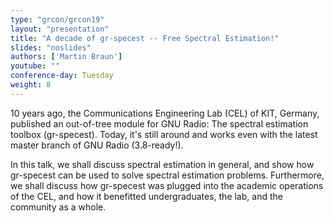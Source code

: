 ```yaml
---
type: "grcon/grcon19"
layout: "presentation"
title: "A decade of gr-specest -- Free Spectral Estimation!"
slides: "noslides"
authors: ['Martin Braun']
youtube: ""
conference-day: Tuesday
weight: 8
---
```

10 years ago, the Communications Engineering Lab (CEL) of KIT, Germany, published an out-of-tree module for GNU Radio: The spectral estimation toolbox (gr-specest). Today, it's still around and works even with the latest master branch of GNU Radio (3.8-ready!).

In this talk, we shall discuss spectral estimation in general, and show how gr-specest can be used to solve spectral estimation problems. Furthermore, we shall discuss how gr-specest was plugged into the academic operations of the CEL, and how it benefitted undergraduates, the lab, and the community as a whole.